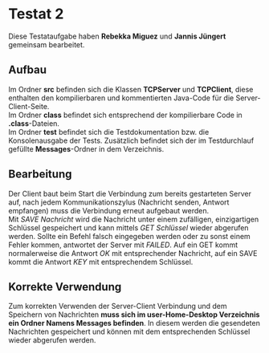 # Testat 2
Diese Testataufgabe haben **Rebekka Miguez** und **Jannis Jüngert**
gemeinsam bearbeitet.
## Aufbau
Im Ordner **src** befinden sich die Klassen
**TCPServer** und **TCPClient**, diese enthalten
den kompilierbaren und kommentierten Java-Code
für die Server- Client-Seite.  
Im Ordner **class** befindet sich entsprechend der kompilierbare Code
in **.class**-Dateien.  
Im Ordner **test** befindet sich die Testdokumentation bzw.
die Konsolenausgabe der Tests. Zusätzlich befindet sich der 
im Testdurchlauf gefüllte **Messages**-Ordner in dem Verzeichnis.
## Bearbeitung
Der Client baut beim Start die Verbindung zum bereits
gestarteten Server auf, nach jedem Kommunikationszylus
(Nachricht senden, Antwort empfangen) muss die Verbindung erneut
aufgebaut werden.  
Mit *SAVE Nachricht* wird die Nachricht unter einem zufälligen, 
einzigartigen Schlüssel gespeichert und kann mittels *GET Schlüssel*
wieder abgerufen werden. Sollte ein Befehl falsch eingegeben 
werden oder zu sonst einem Fehler kommen, antwortet der Server 
mit *FAILED*.
Auf ein GET kommt normalerweise die Antwort *OK* mit entsprechender Nachricht,
auf ein SAVE kommt die Antwort *KEY* mit entsprechendem Schlüssel.
## Korrekte Verwendung
Zum korrekten Verwenden der Server-Client Verbindung und 
dem Speichern von Nachrichten **muss sich im user-Home-Desktop
Verzeichnis ein Ordner Namens Messages befinden**. In diesem 
werden die gesendeten Nachrichten gespeichert und können 
mit dem entsprechenden Schlüssel wieder abgerufen werden.